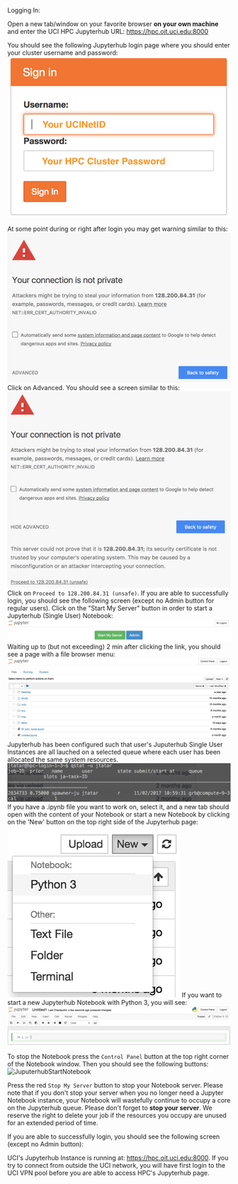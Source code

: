 Logging In:

Open a new tab/window on your favorite browser __on your own machine__ and enter the UCI HPC Jupyterhub URL: https://hpc.oit.uci.edu:8000

You should see the following Jupyterhub login page where you should enter your cluster username and password:
![JuputerhubLogin](https://github.com/jetatar/Docs/blob/master/jupyterhublogin.png?raw=true)

At some point during or right after login you may get warning similar to this:
![JuputerhubStartNotebook](https://github.com/jetatar/Docs/blob/master/JupyterhubloginWarning1.png?raw=true)
Click on Advanced.  You should see a screen similar to this:
![JuputerhubStartNotebook](https://github.com/jetatar/Docs/blob/master/JupyterhubloginWarning2.png?raw=true)
Click on `Proceed to 128.200.84.31 (unsafe)`. 
If you are able to successfully login, you should see the following screen (except no Admin button for regular users).  Click on the "Start My Server" button in order to start a Jupyterhub (Single User) Notebook:
![JuputerhubStartNotebook](https://github.com/jetatar/Docs/blob/master/JupyterStartAServer.png?raw=true)
Waiting up to (but not exceeding) 2 min after clicking the link, you should see a page with a file browser menu:
![JuputerhubStartNotebook](https://github.com/jetatar/Docs/blob/master/JupyterFilesBrowser.png?raw=true)
Jupyterhub has been configured such that user's Juputerhub Single User Instances are all lauched on a selected queue where each user has been allocated the same system resources.
![JuputerhubStartNotebook](https://github.com/jetatar/Docs/blob/master/JupyterSingleNotebooksQueue.png?raw=true)
If you have a .ipynb file you want to work on, select it, and a new tab should open with the content of your Notebook or start a new Notebook by clicking on the 'New' button on the top right side of the Jupyterhub page:
![JuputerhubStartNotebook](https://github.com/jetatar/Docs/blob/master/JupyterStartPython3Notebook.png?raw=true)
If you want to start a new Jupyterhub Notebook with Python 3, you will see:
![JuputerhubStartNotebook](https://github.com/jetatar/Docs/blob/master/JupyterNoteBookHelloWorld.png?raw=true)


To stop the Notebook press the `Control Panel` button at the top right corner of the Notebook window.  Then you should see the following buttons:  
![JuputerhubStartNotebook](https://github.com/jetatar/Docs/blob/master/JupyterStopNotebook.png?raw=true)

Press the red `Stop My Server` button to stop your Notebook server.  Please note that if you don't stop your server when you no longer need a Jupyter Notebook instance, your Notebook will wastefully continue to occupy a core on the Jupyterhub queue.  Please don't forget to __stop your server__.  We reserve the right to delete your job if the resources you occupy are unused for an extended period of time.


If you are able to successfully login, you should see the following screen (except no Admin button):


UCI's Jupyterhub Instance is running at: https://hpc.oit.uci.edu:8000.  If you try to connect from outside the UCI network, you will have first login to the UCI VPN pool before you are able to access HPC's Jupyterhub page.
